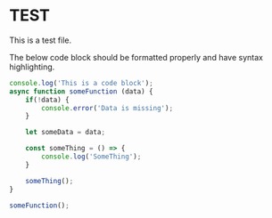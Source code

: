 # TEST

This is a test file. 

The below code block should be formatted properly and have syntax highlighting.

```javascript
console.log('This is a code block');
async function someFunction (data) {
    if(!data) {
        console.error('Data is missing');
    }

    let someData = data;

    const someThing = () => {
        console.log('SomeThing');
    }

    someThing();
}

someFunction();
```